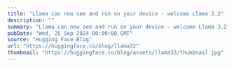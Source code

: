 ```yaml
---
title: "Llama can now see and run on your device - welcome Llama 3.2"
description: ""
summary: "Llama can now see and run on your device - welcome Llama 3.2 Llama 3.2 is out! Today, we welcome the..."
pubDate: "Wed, 25 Sep 2024 00:00:00 GMT"
source: "Hugging Face Blog"
url: "https://huggingface.co/blog/llama32"
thumbnail: "https://huggingface.co/blog/assets/llama32/thumbnail.jpg"
---
```


